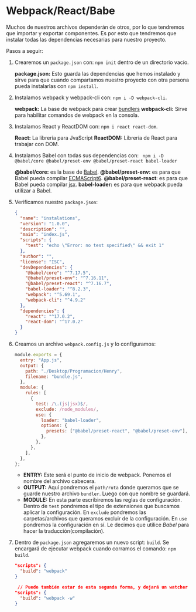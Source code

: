 # Webpack/React/Babe

Muchos de nuestros archivos dependerán de otros, por lo que tendremos que importar y exportar componentes. Es por esto que tendremos que instalar todas las dependencias necesarias para nuestro proyecto.

Pasos a seguir:

1. Crearemos un `package.json` con: `npm init` dentro de un directorio vacío.

   **package.json:** Esto guarda las dependencias que hemos instalado y sirve para que cuando compartamos nuestro proyecto con otra persona pueda instalarlas con `npm install`.

2. Instalamos webpack y webpack-cli con: `npm i -D webpack-cli`.

   **webpack:** La base de webpack para crear [bundlers](../../00-Languages/JavaScript/07-MODULES/05-Bundlers.md)
   **webpack-cli:** Sirve para habilitar comandos de webpack en la consola.

3. Instalamos React y ReactDOM con: `npm i react react-dom`.

   **React:** La librería para JvaScript
   **ReactDOM:** Librería de React para trabajar con DOM.

4. Instalamos Babel con todas sus dependencias con: ` npm i -D @babel/core @babel/preset-env @babel/preset-react babel-loader`

   **@babel/core:** es la base de [Babel](https://babeljs.io).
   **@babel/preset-env:** es para que Babel pueda compilar [ECMAScript6](../../00-Languages/JavaScript/05-ES6/ES6.md).
   **@babel/preset-react**: es para que Babel pueda compilar [jsx](./readme.md).
   **babel-loader:** es para que webpack pueda utilizar a Babel.

5. Verificamos nuestro `package.json`:

   ```json
   {
     "name": "instalations",
     "version": "1.0.0",
     "description": "",
     "main": "index.js",
     "scripts": {
       "test": "echo \"Error: no test specified\" && exit 1"
     },
     "author": "",
     "license": "ISC",
     "devDependencies": {
       "@babel/core": "^7.17.5",
       "@babel/preset-env": "^7.16.11",
       "@babel/preset-react": "^7.16.7",
       "babel-loader": "^8.2.3",
       "webpack": "^5.69.1",
       "webpack-cli": "^4.9.2"
     },
     "dependencies": {
       "react": "^17.0.2",
       "react-dom": "^17.0.2"
     }
   }
   ```

6. Creamos un archivo `webpack.config.js` y lo configuramos:

   ```js
   module.exports = {
     entry: "App.js",
     output: {
       path: "./Desktop/Programacion/Henry",
       filename: "bundle.js",
     },
     module: {
       rules: [
         {
           test: /\.(js|jsx)$/,
           exclude: /node_modules/,
           use: {
             loader: "babel-loader",
             options: {
               presets: ["@babel/preset-react", "@babel/preset-env"],
             },
           },
         },
       ],
     },
   };
   ```

   - **ENTRY:** Este será el punto de inicio de webpack. Ponemos el nombre del archivo cabecera.
   - **OUTPUT:** Aquí pondremos el `path/ruta` donde queramos que se guarde nuestro archivo `bundler`. Luego con que nombre se guardará.
   - **MODULE:** En esta parte escribiremos las reglas de configuración.
     Dentro de `test` pondremos el tipo de extensiones que buscamos aplicar la configuración.
     En `exclude` pondremos las carpetas/archivos que queramos excluir de la configuración.
     En `use` pondremos la configuración en sí. Le decimos que utilice _Babel_ para hacer la traducción(compilación).

7. Dentro de `package.json` agregaremos un nuevo script: `build`. Se encargará de ejecutar webpack cuando corramos el comando: `npm build`.

   ```json
   "scripts": {
     "build": "webpack"
   }

    // Puede también estar de esta segunda forma, y dejará un watcher viendo los archivos constantemente.
   "scripts": {
     "build": "webpack -w"
   }
   ```

